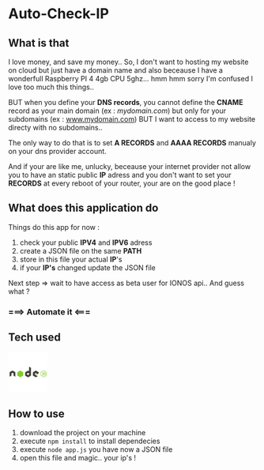 # Auto-Check-IP

## What is that
I love money, and save my money.. So, I don't want to hosting my website on cloud but just have a domain name and also beceause I have a wonderfull Raspberry PI 4 4gb CPU 5ghz... hmm hmm sorry I'm confused I love too much this things.. 

BUT when you define your **DNS records**, you cannot define the **CNAME** record as your main domain (ex : *mydomain.com*) but only for your subdomains (ex : www.mydomain.com) BUT I want to access to my website directy with no subdomains..

The only way to do that is to set **A RECORDS** and **AAAA RECORDS** manualy on your dns provider account. 

And if your are like me, unlucky, beceause your internet provider not allow you to have an static public **IP** adress and you don't want to set your **RECORDS** at every reboot of your router, your are on the good place ! 

## What does this application do

Things do this app for now : 

1. check your public **IPV4** and **IPV6** adress
2. create a JSON file on the same **PATH**
3. store in this file your actual **IP**'s
4. if your **IP's** changed update the JSON file

Next step => wait to have access as beta user for IONOS api.. And guess what ? 

### ===> Automate it <===

## Tech used 


<img src="https://raw.githubusercontent.com/devicons/devicon/7a4ca8aa871d6dca81691e018d31eed89cb70a76/icons/nodejs/nodejs-original-wordmark.svg" alt="drawing" width=80 height=80/>

## How to use 

1. download the project on your machine
2. execute `npm install` to install dependecies
3. execute `node app.js` you have now a JSON file
4. open this file and magic.. your ip's !